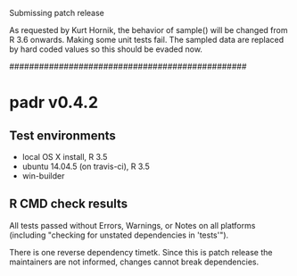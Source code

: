 Submissing patch release

As requested by Kurt Hornik, the behavior of sample() will be changed from R 3.6 onwards. Making some unit tests fail. The sampled data are replaced by hard coded values so this should be evaded now.

################################################

# padr v0.4.2

## Test environments
* local OS X install, R 3.5
* ubuntu 14.04.5 (on travis-ci), R 3.5
* win-builder

## R CMD check results

All tests passed without Errors, Warnings, or Notes on all platforms (including "checking for unstated dependencies in 'tests'").


There is one reverse dependency timetk. Since this is patch release the maintainers are not informed, changes cannot break dependencies.
